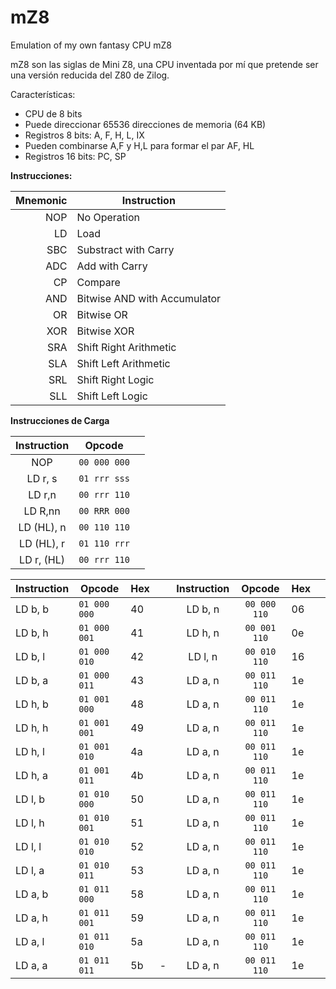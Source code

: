 # mZ8
 Emulation of my own fantasy CPU mZ8
 
 mZ8 son las siglas de Mini Z8, una CPU inventada por mí que pretende ser una versión 
 reducida del Z80 de Zilog.
 
 Características:
 
 - CPU de 8 bits
 - Puede direccionar 65536 direcciones de memoria (64 KB)
 - Registros 8 bits: A, F, H, L, IX
 - Pueden combinarse A,F y H,L para formar el par AF, HL
 - Registros 16 bits: PC, SP

 **Instrucciones:**
    
|Mnemonic| Instruction               |
|----:|------------------------------|
| NOP | No Operation                 |
|  LD | Load                         |
| SBC | Substract with Carry         |
| ADC | Add with Carry               |
|  CP | Compare                      |
| AND | Bitwise AND with Accumulator |
| OR  | Bitwise OR                   |
| XOR | Bitwise XOR                  |
| SRA | Shift Right Arithmetic       |
| SLA | Shift Left Arithmetic        |
| SRL | Shift Right Logic            |
| SLL | Shift Left Logic             |

**Instrucciones de Carga**

| Instruction |   Opcode   |   |
|:-----------:|:----------:|---|
| NOP         | ``00 000 000`` |   
| LD r, s     | ``01 rrr sss`` |   
| LD r,n      | ``00 rrr 110`` |   
| LD R,nn     | ``00 RRR 000`` |   
| LD (HL), n  | ``00 110 110`` |   
| LD (HL), r  | ``01 110 rrr`` |   
| LD r, (HL)  | ``00 rrr 110`` |   

| Instruction |   Opcode       | Hex |   | Instruction |   Opcode       | Hex |   |
|-------------|----------------|-----|---|:-----------:|:--------------:|-----|---|
| LD b, b     | ``01 000 000`` | 40  |   | LD b, n     | ``00 000 110`` | 06  |   |
| LD b, h     | ``01 000 001`` | 41  |   | LD h, n     | ``00 001 110`` | 0e  |   |
| LD b, l     | ``01 000 010`` | 42  |   | LD l, n     | ``00 010 110`` | 16  |   |
| LD b, a     | ``01 000 011`` | 43  |   | LD a, n     | ``00 011 110`` | 1e  |   |
| LD h, b     | ``01 001 000`` | 48  |   | LD a, n     | ``00 011 110`` | 1e  |   |
| LD h, h     | ``01 001 001`` | 49  |   | LD a, n     | ``00 011 110`` | 1e  |   |
| LD h, l     | ``01 001 010`` | 4a  |   | LD a, n     | ``00 011 110`` | 1e  |   |
| LD h, a     | ``01 001 011`` | 4b  |   | LD a, n     | ``00 011 110`` | 1e  |   |
| LD l, b     | ``01 010 000`` | 50  |   | LD a, n     | ``00 011 110`` | 1e  |   |
| LD l, h     | ``01 010 001`` | 51  |   | LD a, n     | ``00 011 110`` | 1e  |   |
| LD l, l     | ``01 010 010`` | 52  |   | LD a, n     | ``00 011 110`` | 1e  |   |
| LD l, a     | ``01 010 011`` | 53  |   | LD a, n     | ``00 011 110`` | 1e  |   |
| LD a, b     | ``01 011 000`` | 58  |   | LD a, n     | ``00 011 110`` | 1e  |   |
| LD a, h     | ``01 011 001`` | 59  |   | LD a, n     | ``00 011 110`` | 1e  |   |
| LD a, l     | ``01 011 010`` | 5a  |   | LD a, n     | ``00 011 110`` | 1e  |   |
| LD a, a     | ``01 011 011`` | 5b  | - | LD a, n     | ``00 011 110`` | 1e  |   |

